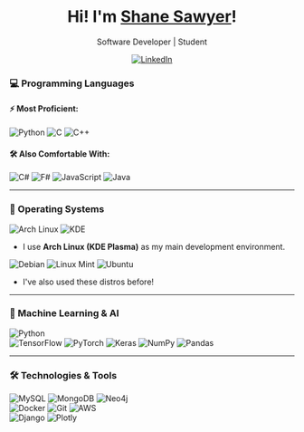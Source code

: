 <div align="center">
	<h1>Hi! I'm <a href="https://shanesawyer.dev">Shane Sawyer</a>!</h1>
	<p>Software Developer | Student</p>
  <a href="https://www.linkedin.com/in/shanesawyer1/"><img alt="LinkedIn" src="https://img.shields.io/badge/LinkedIn-%230A66C2?style=for-the-badge&logo=linkedin&logoColor=%230A66C2&labelColor=black"></a>
</div>

### 💻 Programming Languages
#### ⚡ Most Proficient:
<div>
  <img alt="Python" src="https://img.shields.io/badge/Python-%233776AB?style=for-the-badge&logo=python&logoColor=%233776AB&labelColor=black">
  <img alt="C" src="https://img.shields.io/badge/C-%23A8B9CC?style=for-the-badge&logo=c&logoColor=%23A8B9CC&labelColor=black">
  <img alt="C++" src="https://img.shields.io/badge/C%2B%2B-%2300599C?style=for-the-badge&logo=c%2B%2B&logoColor=%2300599C&labelColor=black">
</div>

#### 🛠 Also Comfortable With:
<div>
  <img alt="C#" src="https://img.shields.io/badge/C%23-%239B4993?style=for-the-badge&logo=dotnet&logoColor=%239B4993&labelColor=black">
  <img alt="F#" src="https://img.shields.io/badge/F%23-%23378BBA?style=for-the-badge&logo=fsharp&logoColor=%23378BBA&labelColor=black">
  <img alt="JavaScript" src="https://img.shields.io/badge/JavaScript-%23F7DF1E?style=for-the-badge&logo=javascript&logoColor=%23F7DF1E&labelColor=black">
  <img alt="Java" src="https://img.shields.io/badge/Java-%23F89820?style=for-the-badge&logo=openjdk&logoColor=%23F89820&labelColor=black">
</div>

---

### 🌱 Operating Systems
<div>
  <img alt="Arch Linux" src="https://img.shields.io/badge/Arch-%231793D1?style=for-the-badge&logo=archlinux&labelColor=black&link=https%3A%2F%2Farchlinux.org%2F">
  <img alt="KDE" src="https://img.shields.io/badge/Kde-%231D99F3?style=for-the-badge&logo=kde&labelColor=black">
</div>

- I use **Arch Linux (KDE Plasma)** as my main development environment.

<div>
  <img alt="Debian" src="https://img.shields.io/badge/Debian-%23A81D33?style=for-the-badge&logo=debian&logoColor=%23A81D33&labelColor=black">
  <img alt="Linux Mint" src="https://img.shields.io/badge/Linux%20Mint-%2386BE43?style=for-the-badge&logo=linuxmint&logoColor=%2386BE43&labelColor=black">
  <img alt="Ubuntu" src="https://img.shields.io/badge/Ubuntu-%23E95420?style=for-the-badge&logo=ubuntu&logoColor=%23E95420&labelColor=black">
</div>

- I've also used these distros before!

---
### 🤖 Machine Learning & AI
<div>
  <img alt="Python" src="https://img.shields.io/badge/Python-%233776AB?style=for-the-badge&logo=python&logoColor=%233776AB&labelColor=black">
</div>

<div>
  <img alt="TensorFlow" src="https://img.shields.io/badge/TensorFlow-%23FF6F00?style=for-the-badge&logo=tensorflow&logoColor=%23FF6F00&labelColor=black">
  <img alt="PyTorch" src="https://img.shields.io/badge/PyTorch-%23EE4C2C?style=for-the-badge&logo=pytorch&logoColor=%23EE4C2C&labelColor=black">
  <img alt="Keras" src="https://img.shields.io/badge/Keras-%23D00000?style=for-the-badge&logo=keras&logoColor=%23D00000&labelColor=black">
  <img alt="NumPy" src="https://img.shields.io/badge/NumPy-%23013243?style=for-the-badge&logo=numpy&logoColor=%23013243&labelColor=black">
  <img alt="Pandas" src="https://img.shields.io/badge/pandas-%23150458?style=for-the-badge&logo=pandas&logoColor=%23150458&labelColor=black">
</div>

---

### 🛠️ Technologies & Tools

<div>
  <img alt="MySQL" src="https://img.shields.io/badge/MySQL-%234479A1?style=for-the-badge&logo=mysql&logoColor=%234479A1&labelColor=black">
  <img alt="MongoDB" src="https://img.shields.io/badge/MongoDB-%2347A248?style=for-the-badge&logo=mongodb&logoColor=%2347A248&labelColor=black">
  <img alt="Neo4j" src="https://img.shields.io/badge/Neo4j-%234581C3?style=for-the-badge&logo=neo4j&logoColor=%234581C3&labelColor=black">
</div>

<div>
  <img alt="Docker" src="https://img.shields.io/badge/Docker-%232496ED?style=for-the-badge&logo=Docker&logoColor=%232496ED&labelColor=black">
  <img alt="Git" src="https://img.shields.io/badge/Git-%23F05032?style=for-the-badge&logo=git&logoColor=%23F05032&labelColor=black">
  <img alt="AWS" src="https://img.shields.io/badge/AWS-%23232F3E?style=for-the-badge&logo=amazonwebservices&logoColor=%23232F3E&labelColor=black">
</div>

<div>
  <img alt="Django" src="https://img.shields.io/badge/Django-%23092E20?style=for-the-badge&logo=django&logoColor=%23092E20&labelColor=black">
  <img alt="Plotly" src="https://img.shields.io/badge/Plotly-%233F4F75?style=for-the-badge&logo=plotly&logoColor=%233F4F75&labelColor=black">
</div>

